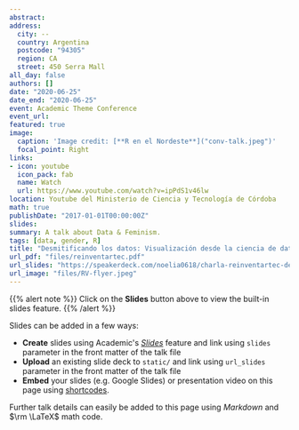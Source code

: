 ```yaml
---
abstract: 
address:
  city: -- 
  country: Argentina
  postcode: "94305"
  region: CA  
  street: 450 Serra Mall
all_day: false
authors: []
date: "2020-06-25"
date_end: "2020-06-25"
event: Academic Theme Conference
event_url:  
featured: true
image:
  caption: 'Image credit: [**R en el Nordeste**]("conv-talk.jpeg")'
  focal_point: Right
links:
- icon: youtube
  icon_pack: fab
  name: Watch
  url: https://www.youtube.com/watch?v=ipPdS1v46lw  
location: Youtube del Ministerio de Ciencia y Tecnología de Córdoba
math: true
publishDate: "2017-01-01T00:00:00Z"
slides:
summary: A talk about Data & Feminism.
tags: [data, gender, R]
title: "Desmitificando los datos: Visualización desde la ciencia de datos con perspectiva de género"
url_pdf: "files/reinventartec.pdf"
url_slides: "https://speakerdeck.com/noelia0618/charla-reinventartec-desmitificando-los-datos-visualizacion-desde-la-ciencia-de-datos-con-perspectiva-de-genero-dot"
url_image: "files/RV-flyer.jpeg" 
---
```


{{% alert note %}}
Click on the **Slides** button above to view the built-in slides feature.
{{% /alert %}}

Slides can be added in a few ways:

- **Create** slides using Academic's [*Slides*](https://sourcethemes.com/academic/docs/managing-content/#create-slides) feature and link using `slides` parameter in the front matter of the talk file
- **Upload** an existing slide deck to `static/` and link using `url_slides` parameter in the front matter of the talk file
- **Embed** your slides (e.g. Google Slides) or presentation video on this page using [shortcodes](https://sourcethemes.com/academic/docs/writing-markdown-latex/).

Further talk details can easily be added to this page using *Markdown* and $\rm \LaTeX$ math code.
